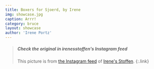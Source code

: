 ```yaml
---
title: Boxers for Sjoerd, by Irene
img: showcase.jpg
caption: Arrr!
category: bruce
layout: showcase
author: 'Irene Portz'
---
```


> <h5>Check the original in irenesstoffen's Instagram feed</h5>
>
> This picture is from [the Instagram feed](https://www.instagram.com/p/BJS0jaThfh1/)  of [Irene's Stoffen](https://www.facebook.com/irenes.stoffen).
{:.link}
